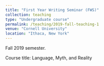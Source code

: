 ```yaml
---
title: "First Year Writing Seminar (FWS)"
collection: teaching
type: "Undergraduate course"
permalink: /teaching/2019-fall-teaching-1
venue: "Cornell University"
location: "Ithaca, New York"
---
```


Fall 2019 semester. 

Course title: Language, Myth, and Reality


